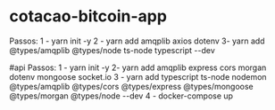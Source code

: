 # cotacao-bitcoin-app
Passos:
1 - yarn init -y
2 -  yarn add amqplib axios dotenv
3-  yarn add @types/amqplib @types/node ts-node typescript --dev

#api
Passos:
1 - yarn init -y
2- yarn add amqplib express cors morgan dotenv mongoose socket.io
3 - yarn add typescript ts-node nodemon @types/amqplib @types/cors @types/express @types/mongoose @types/morgan @types/node --dev
4 - docker-compose up

